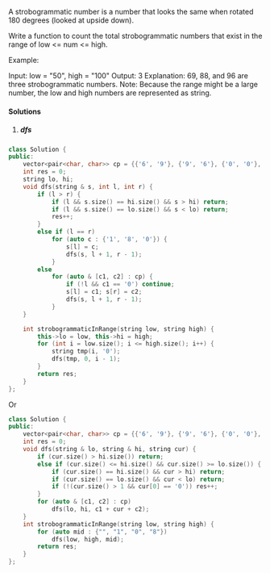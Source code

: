 A strobogrammatic number is a number that looks the same when rotated 180 degrees (looked at upside down).

Write a function to count the total strobogrammatic numbers that exist in the range of low <= num <= high.

Example:

Input: low = "50", high = "100"
Output: 3 
Explanation: 69, 88, and 96 are three strobogrammatic numbers.
Note:
Because the range might be a large number, the low and high numbers are represented as string.


#### Solutions


1. ##### dfs


```cpp
class Solution {
public:
    vector<pair<char, char>> cp = {{'6', '9'}, {'9', '6'}, {'0', '0'}, {'8', '8'}, {'1', '1'}};
    int res = 0;
    string lo, hi;
    void dfs(string & s, int l, int r) {
        if (l > r) {
            if (l && s.size() == hi.size() && s > hi) return;
            if (l && s.size() == lo.size() && s < lo) return;
            res++;
        }
        else if (l == r)
            for (auto c : {'1', '8', '0'}) {
                s[l] = c;
                dfs(s, l + 1, r - 1);
            }
        else
            for (auto & [c1, c2] : cp) {
                if (!l && c1 == '0') continue;
                s[l] = c1; s[r] = c2;
                dfs(s, l + 1, r - 1);
            }
    }

    int strobogrammaticInRange(string low, string high) {
        this->lo = low, this->hi = high;
        for (int i = low.size(); i <= high.size(); i++) {
            string tmp(i, '0');
            dfs(tmp, 0, i - 1);
        }
        return res;
    }
};
```

Or

```cpp
class Solution {
public:
    vector<pair<char, char>> cp = {{'6', '9'}, {'9', '6'}, {'0', '0'}, {'8', '8'}, {'1', '1'}};
    int res = 0;
    void dfs(string & lo, string & hi, string cur) {
        if (cur.size() > hi.size()) return;
        else if (cur.size() <= hi.size() && cur.size() >= lo.size()) {
            if (cur.size() == hi.size() && cur > hi) return;
            if (cur.size() == lo.size() && cur < lo) return;
            if (!(cur.size() > 1 && cur[0] == '0')) res++;
        }
        for (auto & [c1, c2] : cp)
            dfs(lo, hi, c1 + cur + c2);
    }
    int strobogrammaticInRange(string low, string high) {
        for (auto mid : {"", "1", "0", "8"})
            dfs(low, high, mid);
        return res;
    }
};
```